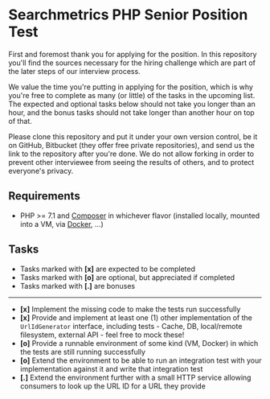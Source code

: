 # Searchmetrics PHP Senior Position Test
First and foremost thank you for applying for the position. In this repository you'll find the sources necessary for the
hiring challenge which are part of the later steps of our interview process.

We value the time you're putting in applying for the position, which is why you're free to complete as many (or little)
of the tasks in the upcoming list. The expected and optional tasks below should not take you longer than an hour,
and the bonus tasks should not take longer than another hour on top of that.

Please clone this repository and put it under your own version control, be it on GitHub, Bitbucket (they offer free private repositories),
and send us the link to the repository after you're done. We do not allow forking in order to prevent other interviewee from seeing the
results of others, and to protect everyone's privacy.

## Requirements
- PHP >= 7.1 and [Composer](https://getcomposer.org/) in whichever flavor (installed locally, mounted into a VM, via [Docker](https://docs.docker.com/install/), ...)

## Tasks
- Tasks marked with **[x]** are expected to be completed
- Tasks marked with **[o]** are optional, but appreciated if completed
- Tasks marked with **[.]** are bonuses

---

- **[x]** Implement the missing code to make the tests run successfully
- **[x]** Provide and implement at least one (1) other implementation of the `UrlIdGenerator` interface, including tests - Cache, DB, local/remote filesystem, external API - feel free to mock these!
- **[o]** Provide a runnable environment of some kind (VM, Docker) in which the tests are still running successfully
- **[o]** Extend the environment to be able to run an integration test with your implementation against it and write that integration test
- **[.]** Extend the environment further with a small HTTP service allowing consumers to look up the URL ID for a URL they provide
